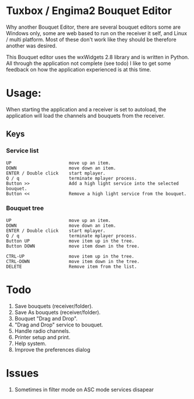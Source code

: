 # Tuxbox / Engima2 Bouquet Editor

Why another Bouquet Editor, there are several bouquet editors some are Windows only, some are web based to run on the receiver it self, 
and Linux / multi platform. Most of these don't work like they should be therefore another was desired. 

This Bouquet editor uses the wxWidgets 2.8 library and is written in Python. All through the application not complete (see todo) 
I like to get some feedback on how the application experienced is at this time. 


# Usage:
When starting the application and a receiver is set to autoload, the application will load the channels and bouquets from the receiver.

## Keys
###	Service list
	UP						move up an item.
	DOWN					move down an item.
	ENTER / Double click	start mplayer.
	Q / q					terminate mplayer process.
	Button >>				Add a high light service into the selected bouquet.
	Button <<				Remove a high light service from the bouquet.

### Bouquet tree
	UP						move up an item.
	DOWN					move down an item.
	ENTER / Double click	start mplayer.
	Q / q					terminate mplayer process.
	Button UP				move item up in the tree.
	Button DOWN				move item down in the tree.

	CTRL-UP					move item up in the tree.
	CTRL-DOWN				move item down in the tree.
	DELETE					Remove item from the list.
	

# Todo
1.	Save bouquets (receiver/folder).
2.	Save As bouquets (receiver/folder).
3.	Bouquet "Drag and Drop". 
4.	"Drag and Drop" service to bouquet.
5.	Handle radio channels.
6.	Printer setup and print.
7.  Help system.
8.  Improve the preferences dialog

# Issues
1.	Sometimes in filter mode on ASC mode services disapear
 
